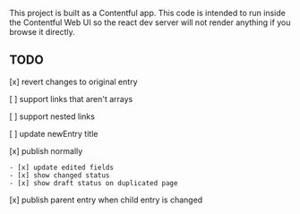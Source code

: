 This project is built as a Contentful app. This code is intended to run inside the Contentful Web UI so the react dev server will not render anything if you browse it directly.

## TODO

[x] revert changes to original entry

[ ] support links that aren't arrays

[ ] support nested links

[ ] update newEntry title

[x] publish normally

    - [x] update edited fields
    - [x] show changed status
    - [x] show draft status on duplicated page

[x] publish parent entry when child entry is changed
